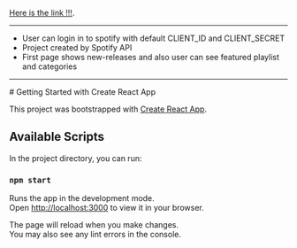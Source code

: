 [Here is the link !!!](signumtte-spotifyproject.netlify.app).


<hr>

- User can login in to spotify with default CLIENT_ID and CLIENT_SECRET
- Project created by  Spotify API 
- First page shows new-releases and also user can see featured playlist and categories 

<hr>
# Getting Started with Create React App

This project was bootstrapped with [Create React App](https://github.com/facebook/create-react-app).

## Available Scripts

In the project directory, you can run:

### `npm start`

Runs the app in the development mode.\
Open [http://localhost:3000](http://localhost:3000) to view it in your browser.

The page will reload when you make changes.\
You may also see any lint errors in the console.

